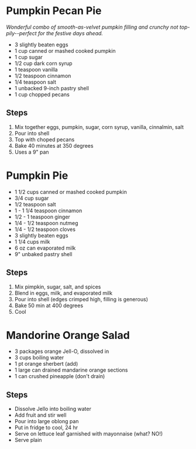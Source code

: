 # Pumpkin Pecan Pie

_Wonderful combo of smooth-as-velvet pumpkin filling and crunchy not top-pily--perfect for the festive days ahead._

* 3 slightly beaten eggs
* 1 cup canned or mashed cooked pumpkin
* 1 cup sugar
* 1/2 cup dark corn syrup
* 1 teaspoon vanilla
* 1/2 teaspoon cinnamon
* 1/4 teaspoon salt
* 1 unbacked 9-inch pastry shell
* 1 cup chopped pecans

## Steps

1. Mix together eggs, pumpkin, sugar, corn syrup, vanilla, cinnalmin, salt
1. Pour into shell
1. Top with choped pecans
1. Bake 40 minutes at 350 degrees
1. Uses a 9" pan

# Pumpkin Pie

* 1 1/2 cups canned or mashed cooked pumpkin
* 3/4 cup sugar
* 1/2 teaspoon salt
* 1 - 1 1/4 teaspoon cinnamon
* 1/2 - 1 teaspoon ginger
* 1/4 - 1/2 teaspoon nutmeg
* 1/4 - 1/2 teaspoon cloves
* 3 slightly beaten eggs
* 1 1/4 cups milk
* 6 oz can evaporated milk
* 9" unbaked pastry shell

## Steps

1. Mix pimpkin, sugar, salt, and spices
1. Blend in eggs, milk, and evaporated milk
1. Pour into shell (edges crimped high, filling is generous)
1. Bake 50 min at 400 degrees
1. Cool

# Mandorine Orange Salad

* 3 packages orange Jell-O, dissolved in
* 3 cups boiling water
* 1 pt orange sherbert (add)
* 1 large can drained mandarine orange sections
* 1 can crushed pineapple (don't drain)

## Steps

* Dissolve Jello into boiling water
* Add fruit and stir well
* Pour into large oblong pan
* Put in fridge to cool, 24 hr
* Serve on lettuce leaf garnished with mayonnaise (what? NO!)
* Serve plain
